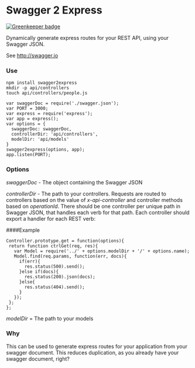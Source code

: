 # Swagger 2 Express

[![Greenkeeper badge](https://badges.greenkeeper.io/niahmiah/swagger2express.svg)](https://greenkeeper.io/)

Dynamically generate express routes for your REST API, using your Swagger JSON.

See http://swagger.io




### Use

```
npm install swagger2express
mkdir -p api/controllers
touch api/controllers/people.js
```

```
var swaggerDoc = require('./swagger.json');
var PORT = 3000;
var express = require('express');
var app = express();
var options = {
  swaggerDoc: swaggerDoc,
  controllerDir: 'api/controllers',
  modelDir: 'api/models'
}
swagger2express(options, app);
app.listen(PORT);
```

### Options

*swaggerDoc* - The object containing the Swagger JSON

*controllerDir* - The path to your controllers. Requests are routed to controllers based on the value of *x-api-controller* and controller methods based on *operationId*. There should be one controller per unique path in Swagger JSON, that handles each verb for that path. Each controller should export a handler for each REST verb:

 ####Example
 ```
 Controller.prototype.get = function(options){
  return function ctrlGet(req, res){
    var Model = require('../' + options.modelDir + '/' + options.name);
    Model.find(req.params, function(err, docs){
      if(err){
        res.status(500).send();
      }else if(docs){
        res.status(200).json(docs);
      }else{
        res.status(404).send();
      }
    });
  };
};
```

*modelDir* = The path to your models

### Why

This can be used to generate express routes for your application from your swagger document. This reduces duplication, as you already have your swagger document, right?
